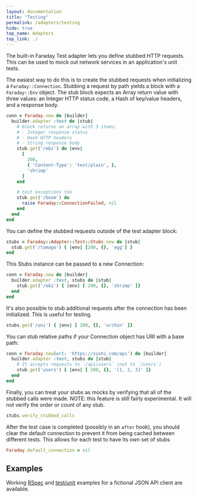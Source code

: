 ```yaml
---
layout: documentation
title: "Testing"
permalink: /adapters/testing
hide: true
top_name: Adapters
top_link: ./
---
```


The built-in Faraday Test adapter lets you define stubbed HTTP requests. This can
be used to mock out network services in an application's unit tests.

The easiest way to do this is to create the stubbed requests when initializing
a `Faraday::Connection`. Stubbing a request by path yields a block with a
`Faraday::Env` object. The stub block expects an Array return value with three
values: an Integer HTTP status code, a Hash of key/value headers, and a
response body.

```ruby
conn = Faraday.new do |builder|
  builder.adapter :test do |stub|
    # block returns an array with 3 items:
    # - Integer response status
    # - Hash HTTP headers
    # - String response body
    stub.get('/ebi') do |env|
      [
        200,
        { 'Content-Type': 'text/plain', },
        'shrimp'
      ]
    end

    # test exceptions too
    stub.get('/boom') do
      raise Faraday::ConnectionFailed, nil
    end
  end
end
```

You can define the stubbed requests outside of the test adapter block:

```ruby
stubs = Faraday::Adapter::Test::Stubs.new do |stub|
  stub.get('/tamago') { |env| [200, {}, 'egg'] }
end
```

This Stubs instance can be passed to a new Connection:

```ruby
conn = Faraday.new do |builder|
  builder.adapter :test, stubs do |stub|
    stub.get('/ebi') { |env| [ 200, {}, 'shrimp' ]}
  end
end
```

It's also possible to stub additional requests after the connection has been
initialized. This is useful for testing.

```ruby
stubs.get('/uni') { |env| [ 200, {}, 'urchin' ]}
```

You can stub relative paths if your Connection object has URI with a base path:

```ruby
conn = Faraday.new(url: 'https://sushi.com/api') do |builder|
  builder.adapter :test, stubs do |stub|
    # It accepts requests to `/api/users` (not to `/users`)
    stub.get('users') { |env| [ 200, {}, '[1, 2, 3]' ]}
  end
end
```

Finally, you can treat your stubs as mocks by verifying that all of the stubbed
calls were made. NOTE: this feature is still fairly experimental. It will not
verify the order or count of any stub.

```ruby
stubs.verify_stubbed_calls
```

After the test case is completed (possibly in an `after` hook), you should clear
the default connection to prevent it from being cached between different tests.
This allows for each test to have its own set of stubs

```ruby
Faraday.default_connection = nil
```

## Examples

Working [RSpec] and [test/unit] examples for a fictional JSON API client are
available.

[RSpec]: https://github.com/lostisland/faraday/blob/master/examples/client_spec.rb
[test/unit]: https://github.com/lostisland/faraday/blob/master/examples/client_test.rb

